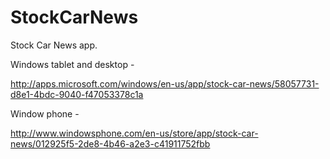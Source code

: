 # StockCarNews
Stock Car News app.

Windows tablet and desktop -

http://apps.microsoft.com/windows/en-us/app/stock-car-news/58057731-d8e1-4bdc-9040-f47053378c1a

Window phone -

http://www.windowsphone.com/en-us/store/app/stock-car-news/012925f5-2de8-4b46-a2e3-c41911752fbb
